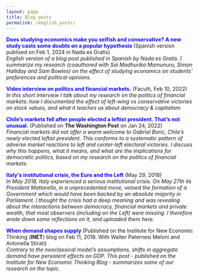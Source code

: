 ```yaml
---
layout: page
title: Blog posts
permalink: /english_posts/
---
```


<style type="text/css">a {text-decoration: none; color: inherit}</style>

<span style="color: #1008F4;"><strong><a href="https://danielegirardi.github.io/posts/may2018post" target="_blank" rel="noopener">Does studying economics make you selfish and conservative? A new study casts some doubts on a popular hypothesis</a></strong></span> (Spanish version publised on Feb 1, 2024 in Nada es Gratis)<br>
<em>English version of a blog post published in Spanish by <a href="https://nadaesgratis.es/admin/estudiar-economia-te-hace-egoista-y-conservador" target="_blank" rel="noopener">Nada es Gratis</a>. I summarize my research (coauthored with Sai Madhurika Mamunuru, Simon Halliday and Sam Bowles) on the effect of studying economics on students' preferences and political opinions. </em>

<span style="color: #1008F4;"><strong><a href="https://faculti.net/partisan-shocks-and-financial-markets-evidence-from-close-national-elections/" target="_blank" rel="noopener">Video interview on politics and financial markets.</a></strong></span> (Faculti, Feb 10, 2022)<br>
<em>In this short interview I talk about my research on the politics of financial markets: how I documented the effect of left-wing vs conservative victories on stock values, and what it teaches us about democracy & capitalism. </em>

<span style="color: #1008F4;"><strong><a href="https://www.washingtonpost.com/politics/2022/01/24/chiles-markets-fell-after-people-elected-leftist-president-thats-not-unusual/" target="_blank" rel="noopener">Chile’s markets fell after people elected a leftist president. That’s not unusual.</a></strong></span> (Published on <b>The Washington Post</b> on Jan 24, 2022)<br>
<em>Financial markets did not offer a warm welcome to Gabriel Boric, Chile’s newly elected leftist president. This conforms to a systematic pattern of adverse market reactions to left and center-left electoral victories. I discuss why this happens, what it means, and what are the implications for democratic politics, based on my research on the politics of financial markets. </em>

<span style="color: #1008F4;"><strong><a href="https://danielegirardi.github.io/posts/may2018post" target="_blank" rel="noopener">Italy's institutional crisis, the Euro and the Left</a></strong></span> (May 29, 2018)<br>
<em>In May 2018, Italy experienced a serious institutional crisis. On May 27th its President Mattarella, in a unprecedented move, vetoed the formation of a Government which would have been backed by an absolute majority in Parliament. I thought the crisis had a deep meaning and was revealing about the interactions between democracy, financial markets and private wealth, that most observers (including on the Left) were missing. I therefore wrote down some reflections on it, and uploaded them here. </em>

<span style="color: #1008F4;"><strong><a href="https://www.ineteconomics.org/perspectives/blog/when-demand-shapes-supply" target="_blank" rel="noopener">When demand shapes supply </a></strong></span> (Published on the Institute for New Economic Thinking (<b>INET</b>) blog on Feb 11, 2018. With Walter Paternesi Meloni and Antonella Stirati)<br>
<em>Contrary to the neoclassical model’s assumptions, shifts in aggregate demand have persistent effects on GDP. This post - published on the Institute for New Economic Thinking Blog - summarizes some of our research on the topic.</em>
